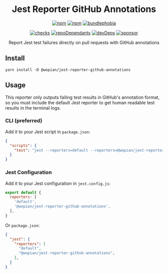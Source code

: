<h1 align=center>Jest Reporter GitHub Annotations</h1>

<p align=center>
  <a href='https://www.npmjs.com/package/@wopian/jest-reporter-github-annotations'><img alt='npm' src='https://flat.badgen.net/npm/v/@wopian/jest-reporter-github-annotations'></a>
  <a href='https://www.npmjs.com/package/@wopian/jest-reporter-github-annotations'><img alt='npm' src='https://flat.badgen.net/npm/dt/@wopian/jest-reporter-github-annotations'></a>
  <a href='https://bundlephobia.com/result?p=@wopian/jest-reporter-github-annotations'><img alt='bundlephobia' src='https://flat.badgen.net/bundlephobia/minzip/@wopian/jest-reporter-github-annotations?label=library%20size'></a>
</p>

<p align=center>
  <a href='https://github.com/wopian/jest-reporter-github-annotations/actions'><img alt='checks' src='https://flat.badgen.net/github/checks/wopian/jest-reporter-github-annotations'></a>
  <a href='https://github.com/wopian/jest-reporter-github-annotations/network/dependents'><img alt='repoDependants' src='https://flat.badgen.net/github/dependents-repo/wopian/jest-reporter-github-annotations'></a>
  <a href='https://github.com/wopian/jest-reporter-github-annotations/graphs/contributors'><img alt='devDeps' src='https://flat.badgen.net/github/contributors/wopian/jest-reporter-github-annotations'></a>
  <a href='https://github.com/sponsors/wopian'><img alt='sponsor' src='https://flat.badgen.net/badge/sponsor/%E2%9D%A4/pink?icon=github'></a>
</p>

<p align=center>Report Jest test failures directly on pull requests with GitHub annotations</p>

## Install

```
yarn install -D @wopian/jest-reporter-github-annotations
```

## Usage

This reporter only outputs failing test results in GitHub's annotation format, so you must include the default Jest reporter to get human readable test results in the terminal logs.

### CLI (preferred)

Add it to your Jest script in `package.json`:

```json
{
  "scripts": {
    "test": "jest --reporters=default --reporters=@wopian/jest-reporter-github-annotations",
  }
}
```

### Jest Configuration

Add it to your Jest configuration in `jest.config.js`:

```js
export default {
  reporters: [
    'default',
    '@wopian/jest-reporter-github-annotations',
  ],
}
```

Or `package.json`:

```json
{
  "jest": {
    "reporters": [
      "default",
      "@wopian/jest-reporter-github-annotations",
    ],
  }
}
```
